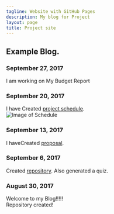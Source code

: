 ```yaml
---
tagline: Website with GitHub Pages
description: My blog for Project 
layout: page
title: Project site
---
```


Example Blog.
-------------

### September 27, 2017 
I am working on My Budget Report

### September 20, 2017

I have Created [project schedule](https://github.com/VinoU/Bar-QR-code-scanners/blob/master/Vino%20Uthayakumar_Project%20Schedule.mpp).  
![Image of Schedule](https://raw.githubusercontent.com/six0four/StudentSenseHat/master/documentation/Week3RubricforProjectSchedule.jpg)

### September 13, 2017

 I haveCreated [proposal](https://github.com/VinoU/Bar-QR-code-scanners/blob/master/vino_%20proposal.xlsx).

### September 6, 2017

Created [repository](https://github.com/VinoU/Bar-QR-code-scanners). Also generated a quiz.

### August 30, 2017

Welcome to my Blog!!!!!  
Repository created!
